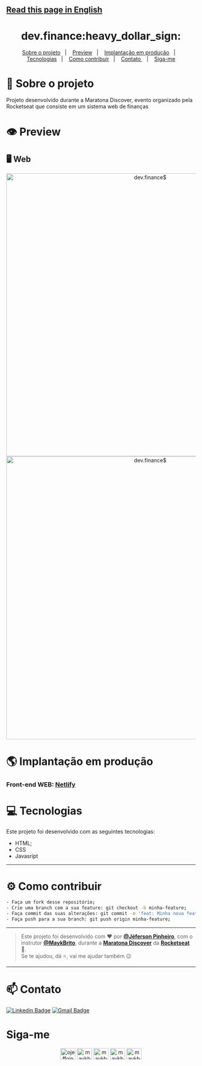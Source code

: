 ## [Read this page in English](https://github.com/ojeffpinheiro01/maratona-discover)
<h1 align="center">dev.finance:heavy_dollar_sign:</h1>
  
<p align="center">
  <a href="#book-sobre-o-projeto">Sobre o projeto</a>&nbsp;&nbsp;&nbsp;|&nbsp;&nbsp;&nbsp;  
  <a href="#eye-preview">Preview</a>&nbsp;&nbsp;&nbsp;|&nbsp;&nbsp;&nbsp;  
  <a href="#earth_americas-implantação-em-produção">Implantação em produção</a>&nbsp;&nbsp;&nbsp;|&nbsp;&nbsp;&nbsp;  
  <a href="#computer-tecnologias">Tecnologias</a>&nbsp;&nbsp;&nbsp;|&nbsp;&nbsp;&nbsp;  
  <a href="#gear-como-contribuir">Como contribuir</a>&nbsp;&nbsp;&nbsp;|&nbsp;&nbsp;&nbsp;  
  <a href="#mailbox-contato	">Contato	</a>&nbsp;&nbsp;&nbsp;|&nbsp;&nbsp;&nbsp;
  <a href="#siga-me">Siga-me</a>
</p>

# :book: Sobre o projeto 
Projeto desenvolvido durante a Maratona Discover, evento organizado pela Rocketseat que consiste em um sistema web de finanças

# :eye: Preview
## :desktop_computer: Web
<p align="center" >
  <img src="https://user-images.githubusercontent.com/60162736/106371610-5121e080-6345-11eb-816a-617f0691bde9.png" alt="dev.finance$" width="750px"><br />
  <img src="https://user-images.githubusercontent.com/60162736/106371611-52530d80-6345-11eb-85f2-df109fc8ad9b.png" alt="dev.finance$" width="750px"><br />
</p>

# :earth_americas: Implantação em produção
### Front-end WEB: [Netlify](https://dev-finances-jeff.netlify.app)<br />


# :computer: Tecnologias 
Este projeto foi desenvolvido com as seguintes tecnologias:
- HTML;
- CSS
- Javasript
---

# :gear: Como contribuir
```bash
- Faça um fork desse repositório;
- Crie uma branch com a sua feature: git checkout -b minha-feature;
- Faça commit das suas alterações: git commit -m 'feat: Minha nova feature';
- Faça push para a sua branch: git push origin minha-feature;
```
---

>Este projeto foi desenvolvido com ❤️ por **[@Jéferson Pinheiro](https://github.com/ojeffpinheiro01/)**, com o instrutor **[@MaykBrito](https://linkedin.com/in/maykbrito)**, durante a **[Maratona Discover](https://maratonadiscover.rocketseat.com.br/inscricao/)** da **[Rocketseat](https://www.linkedin.com/school/rocketseat/about/)** 💜. <br> 
Se te ajudou, dá ⭐, vai me ajudar também 😉

---
# :mailbox: Contato	
[![Linkedin Badge](https://img.shields.io/badge/-JefersonPinheiro-blue?style=flat-square&logo=Linkedin&logoColor=white&link=https://https://www.linkedin.com/in/jeferson-pinheiro/)](https://www.linkedin.com/in/jeferson-pinheiro/)
[![Gmail Badge](https://img.shields.io/badge/-jefersonpinheirodesouza@gmail.com-c14438?style=flat-square&logo=Gmail&logoColor=white&link=mailto:jefersonpinheirodesouza@gmail.com)](mailto:jefersonpinheirodesouza@gmail.com)

# Siga-me 
<p align="center">
<a href="https://dev.to/ojeffoinheiro" target="blank"><img align="center" src="https://cdn.jsdelivr.net/npm/simple-icons@3.0.1/icons/dev-dot-to.svg" alt="ojeffoinheiro" height="30" width="40" /></a>
<a href="https://codepen.io/ojeffoinheiro" target="blank"><img align="center" src="https://cdn.jsdelivr.net/npm/simple-icons@3.0.1/icons/codepen.svg" alt="maykbrito" height="30" width="40" /></a>
<a href="https://linkedin.com/in/jeferson-pinheiro" target="blank"><img align="center" src="https://cdn.jsdelivr.net/npm/simple-icons@3.0.1/icons/linkedin.svg" alt="maykbrito" height="30" width="40" /></a>
<a href="https://stackoverflow.com/ojeffpinheiro" target="blank"><img align="center" src="https://cdn.jsdelivr.net/npm/simple-icons@3.0.1/icons/stackoverflow.svg" alt="maykbrito" height="30" width="40" /></a>
<a href="https://codesandbox.io/u/ojeffoinheiro" target="blank"><img align="center" src="https://cdn.jsdelivr.net/npm/simple-icons@3.0.1/icons/codesandbox.svg" alt="maykbrito" height="30" width="40" /></a>
</p>
